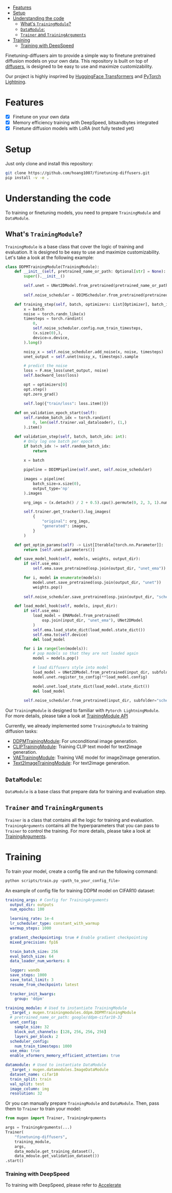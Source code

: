 <!-- TOC start (generated with https://github.com/derlin/bitdowntoc) -->

- [Features](#features)
- [Setup](#setup)
- [Understanding the code](#understanding-the-code)
  - [What's `TrainingModule`?](#whats-trainingmodule)
  - [`DataModule`:](#datamodule)
  - [`Trainer` and `TrainingArguments`](#trainer-and-trainingarguments)
- [Training](#training)
    - [Training with DeepSpeed](#training-with-deepspeed)

<!-- TOC end -->

Finetuning-diffusers aim to provide a simple way to finetune pretrained diffusion models on your own data. This repository is built on top of [diffusers](https://github.com/huggingface/diffusers.git), is designed to be easy to use and maximize customizability.

Our project is highly insprired by [HuggingFace Transformers](https://github.com/huggingface/transformers.git) and [PyTorch Lightning](https://github.com/Lightning-AI/lightning.git).

# Features
- [x] Finetune on your own data
- [x] Memory efficiency training with DeepSpeed, bitsandbytes integrated
- [x] Finetune diffusion models with LoRA (not fully tested yet)

# Setup
Just only clone and install this repository:
```bash
git clone https://github.com/hoang1007/finetuning-diffusers.git
pip install -v -e .
```

# Understanding the code
To training or finetuning models, you need to prepare `TrainingModule` and `DataModule`.

## What's `TrainingModule`?
`TrainingModule` is a base class that cover the logic of training and evaluation. It is designed to be easy to use and maximize customizability. Let's take a look at the following example:
```python
class DDPMTrainingModule(TrainingModule):
    def __init__(self, pretrained_name_or_path: Optional[str] = None):
        super().__init__()

        self.unet = UNet2DModel.from_pretrained(pretrained_name_or_path, subfolder="unet")
    
        self.noise_scheduler = DDIMScheduler.from_pretrained(pretrained_name_or_path, subfolder="scheduler")

    def training_step(self, batch, optimizers: List[Optimizer], batch_idx: int):
        x = batch
        noise = torch.randn_like(x)
        timesteps = torch.randint(
            0,
            self.noise_scheduler.config.num_train_timesteps,
            (x.size(0),),
            device=x.device,
        ).long()

        noisy_x = self.noise_scheduler.add_noise(x, noise, timesteps)
        unet_output = self.unet(noisy_x, timesteps).sample

        # predict the noise
        loss = F.mse_loss(unet_output, noise)
        self.backward_loss(loss)

        opt = optimizers[0]
        opt.step()
        opt.zero_grad()

        self.log({"train/loss": loss.item()})
    
    def on_validation_epoch_start(self):
        self.random_batch_idx = torch.randint(
            0, len(self.trainer.val_dataloader), (1,)
        ).item()

    def validation_step(self, batch, batch_idx: int):
        # Only log one batch per epoch
        if batch_idx != self.random_batch_idx:
            return
        
        x = batch

        pipeline = DDIMPipeline(self.unet, self.noise_scheduler)

        images = pipeline(
            batch_size=x.size(0),
            output_type='np'
        ).images

        org_imgs = (x.detach() / 2 + 0.5).cpu().permute(0, 2, 3, 1).numpy()

        self.trainer.get_tracker().log_images(
            {
                "original": org_imgs,
                "generated": images,
            }
        )

    def get_optim_params(self) -> List[Iterable[torch.nn.Parameter]]:
        return [self.unet.parameters()]

    def save_model_hook(self, models, weights, output_dir):
        if self.use_ema:
            self.ema.save_pretrained(osp.join(output_dir, "unet_ema"))

        for i, model in enumerate(models):
            model.unet.save_pretrained(osp.join(output_dir, "unet"))
            weights.pop()
        
        self.noise_scheduler.save_pretrained(osp.join(output_dir, "scheduler"))

    def load_model_hook(self, models, input_dir):
        if self.use_ema:
            load_model = EMAModel.from_pretrained(
                osp.join(input_dir, "unet_ema"), UNet2DModel
            )
            self.ema.load_state_dict(load_model.state_dict())
            self.ema.to(self.device)
            del load_model

        for i in range(len(models)):
            # pop models so that they are not loaded again
            model = models.pop()

            # load diffusers style into model
            load_model = UNet2DModel.from_pretrained(input_dir, subfolder="unet")
            model.unet.register_to_config(**load_model.config)

            model.unet.load_state_dict(load_model.state_dict())
            del load_model
        
        self.noise_scheduler.from_pretrained(input_dir, subfolder="scheduler")
```
Our `TrainingModule` is designed to familiar with `Pytorch LightningModule`. For more details, please take a look at [TrainingModule API](mugen/trainingmodules/base.py)

Currently, we already implemented some `TrainingModule` to training diffusion tasks:
- [DDPMTrainingModule](mugen/trainingmodules/ddpm.py): For unconditional image generation.
- [CLIPTrainingModule](mugen/trainingmodules/clip.py): Training CLIP text model for text2image generation.
- [VAETrainingModule](mugen/trainingmodules/vae.py): Training VAE model for image2image generation.
- [Text2ImageTrainingModule](mugen/trainingmodules/text2image.py): For text2image generation.

## `DataModule`:
`DataModule` is a base class that prepare data for training and evaluation step.

## `Trainer` and `TrainingArguments`
`Trainer` is a class that contains all the logic for training and evaluation. `TrainingArguments` contains all the hyperparameters that you can pass to `Trainer` to control the training. For more details, please take a look at [TrainingArguments](mugen/training_args.py).

# Training
To train your model, create a config file and run the following command:
```bash
python scripts/train.py <path_to_your_config_file>
```

An example of config file for training DDPM model on CIFAR10 dataset:
```yaml
training_args: # Config for TrainingArguments
  output_dir: outputs
  num_epochs: 100

  learning_rate: 1e-4
  lr_scheduler_type: constant_with_warmup
  warmup_steps: 1000

  gradient_checkpointing: true # Enable gradient checkpointing
  mixed_precision: fp16

  train_batch_size: 256
  eval_batch_size: 64
  data_loader_num_workers: 8

  logger: wandb
  save_steps: 1000
  save_total_limit: 3
  resume_from_checkpoint: latest

  tracker_init_kwargs:
    group: 'ddpm'

training_module: # Used to instantiate TrainingModule
  _target_: mugen.trainingmodules.ddpm.DDPMTrainingModule
  # pretrained_name_or_path: google/ddpm-cifar10-32
  unet_config:
    sample_size: 32
    block_out_channels: [128, 256, 256, 256]
    layers_per_block: 2
  scheduler_config:
    num_train_timesteps: 1000
  use_ema: true
  enable_xformers_memory_efficient_attention: true

datamodule: # Used to instantiate DataModule
  _target_: mugen.datamodules.ImageDataModule
  dataset_name: cifar10
  train_split: train
  val_split: test
  image_column: img
  resolution: 32
```

Or you can manually prepare `TrainingModule` and `DataModule`. Then, pass them to `Trainer` to train your model:
```python
from mugen import Trainer, TrainingArguments

args = TrainingArguments(...)
Trainer(
    "finetuning-diffusers",
    training_module,
    args,
    data_module.get_training_dataset(),
    data_mdoule.get_validation_dataset())
.start()
```

### Training with DeepSpeed
To training with DeepSpeed, please refer to [Accelerate](https://huggingface.co/docs/accelerate/usage_guides/deepspeed)